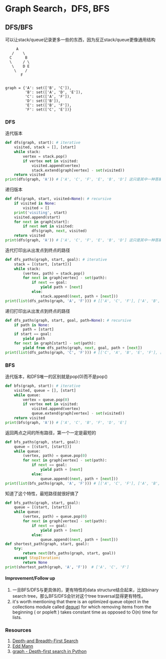 # Graph Search，DFS, BFS



## DFS/BFS 

可以让stack/queue记录更多一些的东西，因为反正stack/queue更像通用结构

```
     A
   /    \
  C      B
  \     / \
   \    D E
    \    /
       F


graph = {'A': set(['B', 'C']),
         'B': set(['A', 'D', 'E']),
         'C': set(['A', 'F']),
         'D': set(['B']),
         'E': set(['B', 'F']),
         'F': set(['C', 'E'])}
```
### DFS

迭代版本
```python
def dfs(graph, start): # iterative
    visited, stack = [], [start]
    while stack:
        vertex = stack.pop()
        if vertex not in visited:
            visited.append(vertex)
            stack.extend(graph[vertex] - set(visited))
    return visited
print(dfs(graph, 'A')) # ['A', 'C', 'F', 'E', 'B', 'D'] 这只是其中一种答案 
```

递归版本
```python
def dfs(graph, start, visited=None): # recursive
    if visited is None:
        visited = []
    print('visiting', start)
    visited.append(start)
    for next in graph[start]:
        if next not in visited:
            dfs(graph, next, visited)
    return visited
print(dfs(graph, 'A')) # ['A', 'C', 'F', 'E', 'B', 'D'] 这只是其中一种答案 
```


迭代打印出从出发点到终点的路径
```python
def dfs_paths(graph, start, goal): # iterative
    stack = [(start, [start])]
    while stack:
        (vertex, path) = stack.pop()
        for next in graph[vertex] - set(path):
            if next == goal:
                yield path + [next]
            else:
                stack.append((next, path + [next]))
print(list(dfs_paths(graph, 'A', 'F'))) # [['A', 'C', 'F'], ['A', 'B', 'E', 'F']]
```

递归打印出从出发点到终点的路径
```python
def dfs_paths(graph, start, goal, path=None): # recursive
    if path is None:
        path = [start]
    if start == goal:
        yield path
    for next in graph[start] - set(path):
        yield from dfs_paths(graph, next, goal, path + [next])
print(list(dfs_paths(graph, 'C', 'F'))) # [['C', 'A', 'B', 'E', 'F'], ['C', 'F']]
```

### BFS

迭代版本，和DFS唯一的区别就是pop(0)而不是pop()
```python
def bfs(graph, start): # iterative
    visited, queue = [], [start]
    while queue:
        vertex = queue.pop(0)
        if vertex not in visited:
            visited.append(vertex)
            queue.extend(graph[vertex] - set(visited))
    return visited
print(bfs(graph, 'A')) # ['A', 'C', 'B', 'F', 'D', 'E']
```


返回两点之间的所有路径，第一个一定是最短的
```python
def bfs_paths(graph, start, goal):
    queue = [(start, [start])]
    while queue:
        (vertex, path) = queue.pop(0)
        for next in graph[vertex] - set(path):
            if next == goal:
                yield path + [next]
            else:
                queue.append((next, path + [next]))
print(list(bfs_paths(graph, 'A', 'F'))) # [['A', 'C', 'F'], ['A', 'B', 'E', 'F']]
```

知道了这个特性，最短路径就很好搞了
```python
def bfs_paths(graph, start, goal):
    queue = [(start, [start])]
    while queue:
        (vertex, path) = queue.pop(0)
        for next in graph[vertex] - set(path):
            if next == goal:
                yield path + [next]
            else:
                queue.append((next, path + [next]))
def shortest_path(graph, start, goal):
    try:
        return next(bfs_paths(graph, start, goal))
    except StopIteration:
        return None
print(shortest_path(graph, 'A', 'F'))  # ['A', 'C', 'F']
```

#### Improvement/Follow up

1. 一旦BFS/DFS与更具体的，更有特性的data structure结合起来，比如binary search tree，那么BFS/DFS会针对这个tree traversal显得更有特性。
2. it's worth mentioning that there is an optimized queue object in the collections module called [deque](https://docs.python.org/2/library/collections.html#collections.deque)) for which removing items from the beginning ( or popleft ) takes constant time as opposed to O(n) time for lists. 



### Resources

1. [Depth-and Breadth-First Search](https://jeremykun.com/2013/01/22/depth-and-breadth-first-search/)
2. [Edd Mann](http://eddmann.com/posts/depth-first-search-and-breadth-first-search-in-python/)
3. [graph - Depth-first search in Python](https://codereview.stackexchange.com/questions/78577/depth-first-search-in-python)



